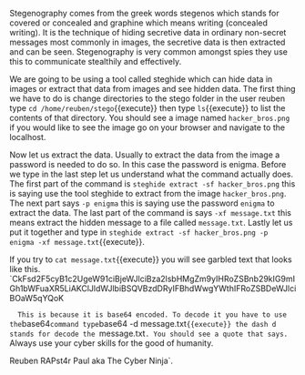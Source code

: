 Stegenography comes from the greek words stegenos which stands for covered or concealed and graphine which means writing (concealed writing). It is the technique of hiding secretive data in ordinary non-secret messages most commonly in images, the secretive data is then extracted and can be seen. Stegenography is very common amongst spies they use this to communicate stealthily and effectively.  

We are going to be using a tool called steghide which can hide data in images or extract that data from images and see hidden data. The first thing we have to do is change directories to the stego folder in the user reuben type `cd /home/reuben/stego`{{execute}} then type `ls`{{execute}} to list the contents of that directory. You should see a image named `hacker_bros.png` if you would like to see the image go on your browser and navigate to the localhost.  

Now let us extract the data. Usually to extract the data from the image a password is needed to do so. In this case the password is enigma. Before we type in the last step let us understand what the command actually does. The first part of the command is `steghide extract -sf hacker_bros.png` this is saying use the tool steghide to extract from the image `hacker_bros.png`. The next part says `-p enigma` this is saying use the password `enigma` to extract the data. The last part of the command is says `-xf message.txt` this means extract the hidden message to a file called `message.txt`. Lastly let us put it together and type in `steghide extract -sf hacker_bros.png -p enigma -xf message.txt`{{execute}}.  

If you try to `cat message.txt`{{execute}} you will see garbled text that looks like this.  
`CkFsd2F5cyB1c2UgeW91ciBjeWJlciBza2lsbHMgZm9yIHRoZSBnb29kIG9mIGh1bWFuaXR5LiAKClJldWJlbiBSQVBzdDRyIFBhdWwgYWthIFRoZSBDeWJlciBOaW5qYQoK

`  
This is because it is base64 encoded. To decode it you have to use the `base64` command type `base64 -d message.txt`{{execute}} the dash d stands for decode the `message.txt`. You should see a quote that says.  
`Always use your cyber skills for the good of humanity.

Reuben RAPst4r Paul aka The Cyber Ninja`.
